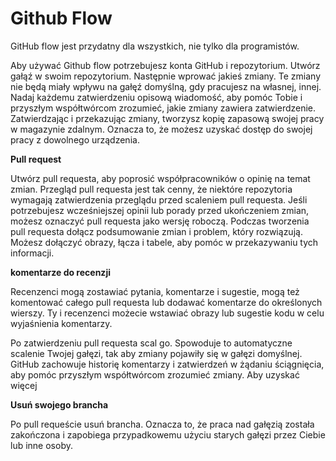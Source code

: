 <html>
<body>

<h1>Github Flow</h1>

<p>GitHub flow jest przydatny dla wszystkich, nie tylko dla programistów.</p>
<p>Aby używać Github flow potrzebujesz konta GitHub i repozytorium. Utwórz gałąź w swoim repozytorium. Następnie wprować jakieś zmiany. Te zmiany nie będą miały wpływu na gałęź domyślną, gdy pracujesz na własnej, innej. Nadaj każdemu zatwierdzeniu opisową wiadomość, aby pomóc Tobie i przyszłym współtwórcom zrozumieć, jakie zmiany zawiera zatwierdzenie. Zatwierdzając i przekazując zmiany, tworzysz kopię zapasową swojej pracy w magazynie zdalnym. Oznacza to, że możesz uzyskać dostęp do swojej pracy z dowolnego urządzenia.</p>

<b>Pull request</b>
<p>Utwórz pull requesta, aby poprosić współpracowników o opinię na temat zmian. Przegląd pull requesta jest tak cenny, że niektóre repozytoria wymagają zatwierdzenia przeglądu przed scaleniem pull requesta. Jeśli potrzebujesz wcześniejszej opinii lub porady przed ukończeniem zmian, możesz oznaczyć pull requesta jako wersję roboczą. Podczas tworzenia pull requesta dołącz podsumowanie zmian i problem, który rozwiązują. Możesz dołączyć obrazy, łącza i tabele, aby pomóc w przekazywaniu tych informacji. </p>

<b>komentarze do recenzji</b>
<p>Recenzenci mogą zostawiać pytania, komentarze i sugestie, mogą też komentować całego pull requesta lub dodawać komentarze do określonych wierszy. Ty i recenzenci możecie wstawiać obrazy lub sugestie kodu w celu wyjaśnienia komentarzy.</p>

<p>Po zatwierdzeniu pull requesta scal go. Spowoduje to automatyczne scalenie Twojej gałęzi, tak aby zmiany pojawiły się w gałęzi domyślnej. GitHub zachowuje historię komentarzy i zatwierdzeń w żądaniu ściągnięcia, aby pomóc przyszłym współtwórcom zrozumieć zmiany. Aby uzyskać więcej</p>

<b>Usuń swojego brancha</b>
<p>Po pull requeście usuń brancha. Oznacza to, że praca nad gałęzią została zakończona i zapobiega przypadkowemu użyciu starych gałęzi przez Ciebie lub inne osoby.</p>

</body>
</html>